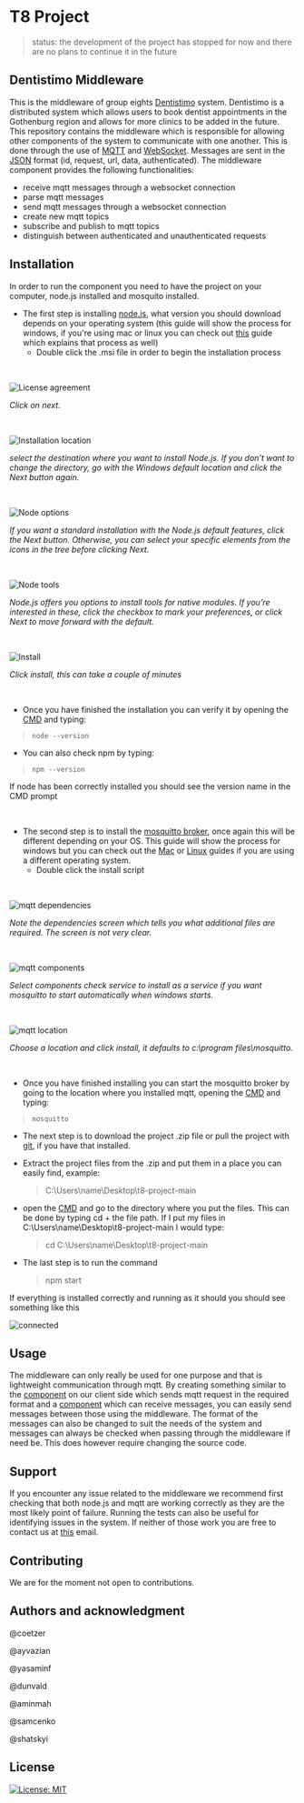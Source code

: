 # T8 Project
 
>status: the development of the project has stopped for now and there are no plans to continue it in the future
 
## Dentistimo Middleware
 
This is the middleware of group eights [Dentistimo](https://git.chalmers.se/courses/dit355/dit356-2022/t-8/documentation) system. Dentistimo is a distributed system which allows users to book dentist appointments in the Gothenburg region and allows for more clinics to be added in the future. This repository contains the middleware which is responsible for allowing other components of the system to communicate with one another. This is done through the use of [MQTT](https://mqtt.org/) and [WebSocket](https://developer.mozilla.org/en-US/docs/Web/API/WebSockets_API). Messages are sent in the [JSON](https://www.json.org/json-en.html) format (id, request, url, data, authenticated). The middleware component provides the following functionalities:
 
- receive mqtt messages through a websocket connection
- parse mqtt messages
- send mqtt messages through a websocket connection
- create new mqtt topics
- subscribe and publish to mqtt topics
- distinguish between authenticated and unauthenticated requests
 
## Installation
In order to run the component you need to have the project on your computer, node.js installed and mosquito installed.
- The first step is installing [node.js](https://nodejs.org/en/download/), what version you should download depends on your operating system (this guide will show the process for windows, if you're using mac or linux you can check out [this](https://kinsta.com/blog/how-to-install-node-js/) guide which explains that process as well)
  - Double click the .msi file in order to begin the installation process
 
&nbsp;
&nbsp;
 
![License agreement](./public/accept-node-js-license-agreement.png)
 
*Click on next.*
 
&nbsp;
 
![Installation location](./public/select-node.js-installation-folder.png)
 
*select the destination where you want to install Node.js. If you don’t want to change the directory, go with the Windows default location and click the Next button again.*
 
&nbsp;
 
![Node options](./public/node.js-custom-setup-option-.png)
 
*If you want a standard installation with the Node.js default features, click the Next button. Otherwise, you can select your specific elements from the icons in the tree before clicking Next.*
 
&nbsp;
 
![Node tools](./public/install-Tools-for-native-modules.png)
 
*Node.js offers you options to install tools for native modules. If you’re interested in these, click the checkbox to mark your preferences, or click Next to move forward with the default.*
 
&nbsp;
 
![Install](./public/begin-node.js-installation.png)
 
*Click install, this can take a couple of minutes*
 
&nbsp;
 
  - Once you have finished the installation you can verify it by opening the [CMD](https://www.lifewire.com/command-prompt-2625840) and typing:
 
  >```node --version```
 
  - You can also check npm by typing:
 
  >```npm --version```
 
  If node has been correctly installed you should see the version name in the CMD prompt
 
&nbsp;
 
- The second step is to install the [mosquitto broker](https://mosquitto.org/download/), once again this will be different depending on your OS. This guide will show the process for windows but you can check out the [Mac](https://subscription.packtpub.com/book/application-development/9781787287815/1/ch01lvl1sec12/installing-a-mosquitto-broker-on-macos) or [Linux](https://www.vultr.com/docs/install-mosquitto-mqtt-broker-on-ubuntu-20-04-server/) guides if you are using a different operating system.
  - Double click the install script
 
&nbsp;
&nbsp;
 
![mqtt dependencies](./public/mosquitto-install-windows-dependencies.jpg)
 
*Note the dependencies screen which tells you what additional files are required. The screen is not very clear.*
 
&nbsp;
 
![mqtt components](./public/old-windows-mosquitto-install.jpg)
 
*Select components check service to install as a service if you want mosquitto to start automatically when windows starts.*
 
&nbsp;
 
![mqtt location](./public/image-33.png)
 
*Choose a location and click install, it defaults to c:\program files\mosquitto.*
 
&nbsp;
 
  - Once you have finished installing you can start the mosquitto broker by going to the location where you installed mqtt, opening the [CMD](https://www.lifewire.com/command-prompt-2625840) and typing:
 
  > ```mosquitto```
 
- The next step is to download the project .zip file or pull the project with [git](https://git-scm.com/), if you have that installed.
 
- Extract the project files from the .zip and put them in a place you can easily find, example:
  >C:\Users\name\Desktop\t8-project-main
 
- open the [CMD](https://www.lifewire.com/command-prompt-2625840) and go to the directory where you put the files. This can be done by typing cd + the file path. If I put my files in C:\Users\name\Desktop\t8-project-main I would type:
  >cd C:\Users\name\Desktop\t8-project-main
 
- The last step is to run the command
  >npm start
 
If everything is installed correctly and running as it should you should see something like this
 
 ![connected](./public/confirmation.png)
 
## Usage
The middleware can only really be used for one purpose and that is lightweight communication through mqtt. By creating something similar to the [component](https://git.chalmers.se/courses/dit355/dit356-2022/t-8/client-server/-/blob/booking_logic/client/src/MQTT.js) on our client side which sends mqtt request in the required format and a [component](https://git.chalmers.se/courses/dit355/dit356-2022/t-8/data-manager/-/blob/main/Interpreter.js) which can receive messages, you can easily send messages between those using the middleware. The format of the messages can also be changed to suit the needs of the system and messages can always be checked when passing through the middleware if need be. This does however require changing the source code.
 
## Support
If you encounter any issue related to the middleware we recommend first checking that both node.js and mqtt are working correctly as they are the most likely point of failure. Running the tests can also be useful for identifying issues in the system. If neither of those work you are free to contact us at [this](mailto:djcoetzer10@gmail.com) email.
 
## Contributing
We are for the moment not open to contributions.
 
## Authors and acknowledgment
@coetzer
 
@ayvazian
 
@yasaminf
 
@dunvald
 
@aminmah
 
@samcenko
 
@shatskyi
 
## License
[![License: MIT](https://img.shields.io/badge/License-MIT-yellow.svg)](https://opensource.org/licenses/MIT)